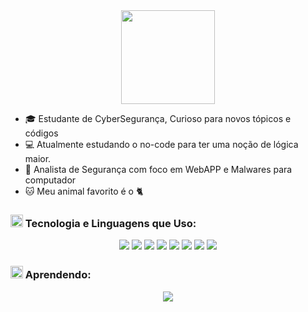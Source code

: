 <div align="center">
  <img src="https://files.catbox.moe/tq2d7r.png" width="150" height="150"/>
</div>

- :mortar_board: Estudante de CyberSegurança, Curioso para novos tópicos e códigos
- :computer: Atualmente estudando o no-code para ter uma noção de lógica maior.
- 💜 Analista de Segurança com foco em WebAPP e Malwares para computador
- 🐱 Meu animal favorito é o  🐈

<h3> 
  <img src="https://github.com/Tarikul-Islam-Anik/Animated-Fluent-Emojis/blob/master/Emojis/Travel%20and%20places/Cloud%20with%20Rain.png" width="20" height="20" /> Tecnologia e Linguagens que Uso:
</h3>
<div align="center">
  <img src="https://img.shields.io/badge/python-24273a?logo=python&style=for-the-badge&logoColor=3776AB"/>
  <img src="https://img.shields.io/badge/nodejs-24273a?logo=nodedotjs&style=for-the-badge&logoColor=339933"/>
  <img src="https://img.shields.io/badge/html5-24273a?logo=html5&style=for-the-badge&logoColor=E34F26"/>
  <img src="https://img.shields.io/badge/css3-24273a?logo=css3&style=for-the-badge&logoColor=1572B6"/>
  <img src="https://img.shields.io/badge/javascript-24273a?logo=javascript&style=for-the-badge&logoColor=F7DF1E"/>
  <img src="https://img.shields.io/badge/android-24273a?logo=android&style=for-the-badge&logoColor=41C464"/>
  <img src="https://img.shields.io/badge/iOS-24273a?logo=apple&logoColor=fff&style=for-the-badge"/>
  <img src="https://img.shields.io/badge/Windows-24273a?style=for-the-badge&logo=windows&logoColor=30B9E3"/>
</div>

<h3>
  <img src="https://github.com/Tarikul-Islam-Anik/Animated-Fluent-Emojis/blob/master/Emojis/Objects/Books.png" width="20" height="20" /> Aprendendo:
</h3>

<div align="center">
  <img src="https://img.shields.io/badge/Typescript-24273a?logo=typescript&style=for-the-badge&logoColor=3178C6">
</div>

<img src="https://raw.githubusercontent.com/catppuccin/catppuccin/main/assets/misc/transparent.png" height="30" width="0px" />
